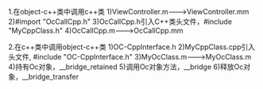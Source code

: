 1.在object-c++类中调用c++类
1)ViewController.m--->ViewController.mm
2)#import "OcCallCpp.h"
3)OcCallCpp.h引入C++类头文件，#include "MyCppClass.h"
4)OcCallCpp.m--->OcCallCpp.mm

2.在c++类中调用object-c++类
1)OC-CppInterface.h
2)MyCppClass.cpp引入头文件, #include "OC-CppInterface.h"
3)MyOcClass.m--->MyOcClass.m
4)持有Oc对象，__bridge_retained
5)调用Oc对象方法，__bridge
6)释放Oc对象，__bridge_transfer
